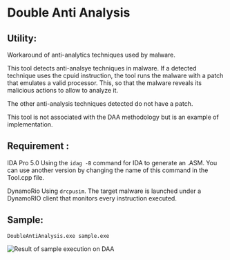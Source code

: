 # Double Anti Analysis

## Utility: 
Workaround of anti-analytics techniques used by malware.

This tool detects anti-analsye techniques in malware. If a detected technique uses the cpuid instruction, the tool runs the malware with a patch that emulates a valid processor. This, so that the malware reveals its malicious actions to allow to analyze it.

The other anti-analysis techniques detected do not have a patch.

This tool is not associated with the DAA methodology but is an example of implementation.

## Requirement :
IDA Pro 5.0
Using the ```idag -B``` command for IDA to generate an .ASM. You can use another version by changing the name of this command in the Tool.cpp file.

DynamoRio
Using ```drcpusim```. The target malware is launched under a DynamoRIO client that monitors every instruction executed.


## Sample:
```
DoubleAntiAnalysis.exe sample.exe
```

![Result of sample execution on DAA](https://zupimages.net/up/19/20/9khc.jpg)
